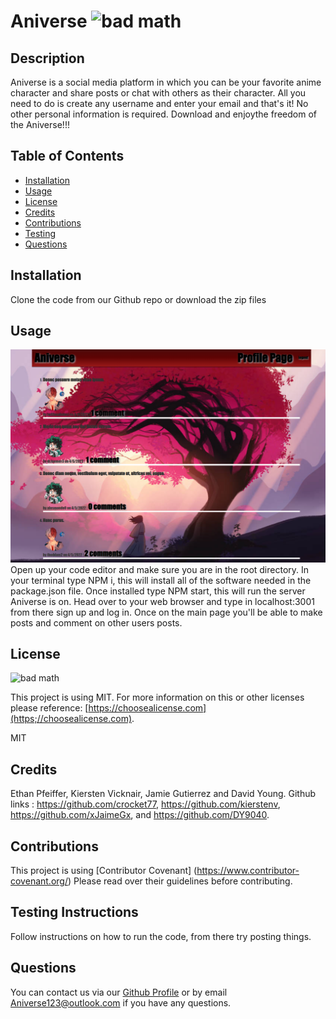 # Aniverse ![bad math](https://img.shields.io/badge/License-MIT-blue)

## Description
Aniverse is a social media platform in which you can be your favorite anime character and share posts or chat with others as their character. All you need to do is create any username and enter your email and that's it! No other personal information is required. Download and enjoythe freedom of the Aniverse!!!

## Table of Contents

- [Installation](#installation)
- [Usage](#usage)
- [License](#license)
- [Credits](#credits)
- [Contributions](#contributions)
- [Testing](#testing)
- [Questions](#questions)

## Installation
Clone the code from our Github repo or download the zip files

## Usage
![screenshot](/public/images/screenshot.PNG "screenshot") 
Open up your code editor and make sure you are in the root directory. In your terminal type NPM i, this will install all of the software needed in the package.json file. Once installed type NPM start, this will run the server Aniverse is on. Head over to your web browser and type in localhost:3001 from there sign up and log in. Once on the main page you'll be able to make posts and comment on other users posts. 

## License

![bad math](https://img.shields.io/badge/License-MIT-blue)

This project is using MIT. For more information on this or other licenses please reference: [https://choosealicense.com](https;//choosealicense.com).

MIT

## Credits
Ethan Pfeiffer, Kiersten Vicknair, Jamie Gutierrez and David Young. 
Github links : https://github.com/crocket77, https://github.com/kierstenv, https://github.com/xJaimeGx, and https://github.com/DY9040.

## Contributions
This project is using [Contributor Covenant] (https://www.contributor-covenant.org/) Please read over their guidelines before contributing.

## Testing Instructions
Follow instructions on how to run the code, from there try posting things.

## Questions
You can contact us via our  [Github Profile](https://github.com/https://github.com/DY9040/Aniverse)
or by email Aniverse123@outlook.com if you have any questions.
